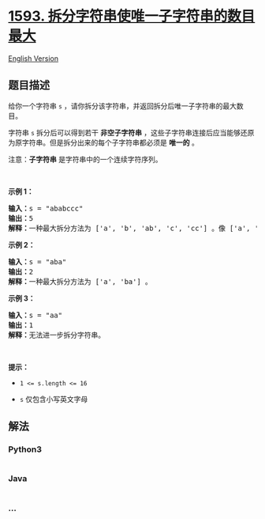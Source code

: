 # [1593. 拆分字符串使唯一子字符串的数目最大](https://leetcode-cn.com/problems/split-a-string-into-the-max-number-of-unique-substrings)

[English Version](/solution/1500-1599/1593.Split%20a%20String%20Into%20the%20Max%20Number%20of%20Unique%20Substrings/README_EN.md)

## 题目描述

<!-- 这里写题目描述 -->
<p>给你一个字符串 <code>s</code> ，请你拆分该字符串，并返回拆分后唯一子字符串的最大数目。</p>

<p>字符串 <code>s</code> 拆分后可以得到若干 <strong>非空子字符串</strong> ，这些子字符串连接后应当能够还原为原字符串。但是拆分出来的每个子字符串都必须是 <strong>唯一的</strong> 。</p>

<p>注意：<strong>子字符串</strong> 是字符串中的一个连续字符序列。</p>

<p>&nbsp;</p>

<p><strong>示例 1：</strong></p>

<pre><strong>输入：</strong>s = &quot;ababccc&quot;
<strong>输出：</strong>5
<strong>解释：</strong>一种最大拆分方法为 [&#39;a&#39;, &#39;b&#39;, &#39;ab&#39;, &#39;c&#39;, &#39;cc&#39;] 。像 [&#39;a&#39;, &#39;b&#39;, &#39;a&#39;, &#39;b&#39;, &#39;c&#39;, &#39;cc&#39;] 这样拆分不满足题目要求，因为其中的 &#39;a&#39; 和 &#39;b&#39; 都出现了不止一次。
</pre>

<p><strong>示例 2：</strong></p>

<pre><strong>输入：</strong>s = &quot;aba&quot;
<strong>输出：</strong>2
<strong>解释：</strong>一种最大拆分方法为 [&#39;a&#39;, &#39;ba&#39;] 。
</pre>

<p><strong>示例 3：</strong></p>

<pre><strong>输入：</strong>s = &quot;aa&quot;
<strong>输出：</strong>1
<strong>解释：</strong>无法进一步拆分字符串。
</pre>

<p>&nbsp;</p>

<p><strong>提示：</strong></p>

<ul>
	<li>
	<p><code>1 &lt;= s.length&nbsp;&lt;= 16</code></p>
	</li>
	<li>
	<p><code>s</code> 仅包含小写英文字母</p>
	</li>
</ul>

## 解法

<!-- 这里可写通用的实现逻辑 -->

<!-- tabs:start -->

### **Python3**

<!-- 这里可写当前语言的特殊实现逻辑 -->

```python

```

### **Java**

<!-- 这里可写当前语言的特殊实现逻辑 -->

```java

```

### **...**

```

```

<!-- tabs:end -->

